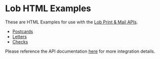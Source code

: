 # Lob HTML Examples

These are HTML Examples for use with the [Lob Print &amp; Mail APIs](https://lob.com).

- [Postcards](/postcards)
- [Letters](/letters)
- [Checks](/checks)

Please reference the API documentation [here](https://lob.com/docs) for more integration details.
